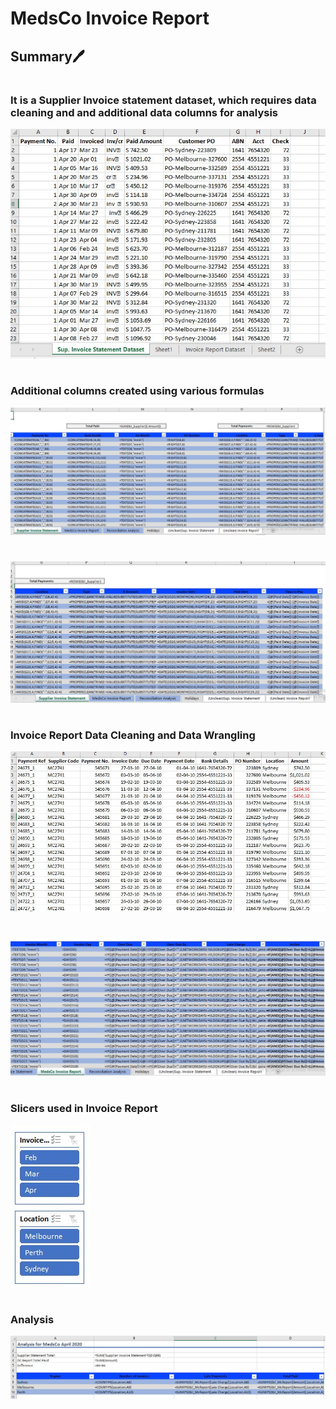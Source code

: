 # MedsCo Invoice Report 
## Summary🖊️

#
### It is a Supplier Invoice statement dataset, which requires data cleaning and and additional data columns for analysis
![Supplier Invoice Statement](https://github.com/Shruti-Nagar/pictures/blob/main/MedsCo/Supply%20Invoice%20Statement.jpg)
#
### Additional columns created using various formulas
![](https://github.com/Shruti-Nagar/pictures/blob/main/MedsCo/Invoice%20Statement.jpg)
#
![](https://github.com/Shruti-Nagar/pictures/blob/main/MedsCo/Invoice%20Statement%202.jpg)

#
### Invoice Report Data Cleaning and Data Wrangling
![](https://github.com/Shruti-Nagar/pictures/blob/main/MedsCo/Invoice%20Report%20Dataset.jpg)
#
![](https://github.com/Shruti-Nagar/pictures/blob/main/MedsCo/Invoice%20Report.jpg)

#
### Slicers used in Invoice Report
![](https://github.com/Shruti-Nagar/pictures/blob/main/MedsCo/slicers.jpg)

#
### Analysis
![](https://github.com/Shruti-Nagar/pictures/blob/main/MedsCo/Analysis.jpg)

#
